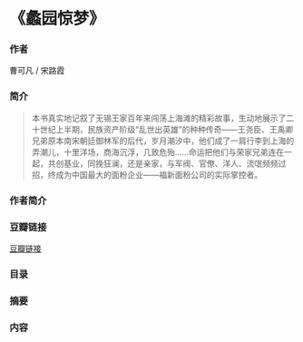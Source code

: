 《蠡园惊梦》
=======================

### 作者
   曹可凡 / 宋路霞 
  
### 简介
> 本书真实地记叙了无锡王家百年来闯荡上海滩的精彩故事，生动地展示了二十世纪上半期，民族资产阶级“乱世出英雄”的种种传奇——王尧臣、王禹卿兄弟原本南宋朝廷御林军的后代，岁月潮汐中，他们成了一肩行李到上海的弄潮儿，十里洋场，商海沉浮，几致危殆……命运把他们与荣家兄弟连在一起，共创基业，同挽狂澜，还是亲家，与军阀、官僚、洋人、流氓频频过招，终成为中国最大的面粉企业——福新面粉公司的实际掌控者。

### 作者简介

### 豆瓣链接
[豆瓣链接](https://book.douban.com/subject/26334652/)

### 目录

### 摘要 

### 内容